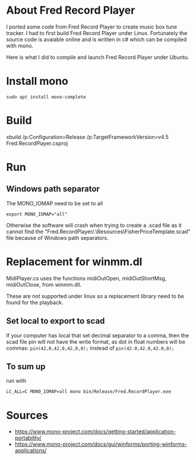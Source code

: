# About Fred Record Player

I ported some code from Fred Record Player to create music box tune tracker.
I had to first build Fred Record Player under Linux. Fortunately the source code is
avaiable online and is written in c# which can be compiled with mono.

Here is what I did to compile and launch Fred Record Player under Ubuntu.

# Install mono

```
sudo apt install mono-complete
```

# Build

 xbuild /p:Configuration=Release /p:TargetFrameworkVersion=v4.5 Fred.RecordPlayer.csproj

# Run

## Windows path separator

The MONO_IOMAP need to be set to all

```
export MONO_IOMAP="all"
```

Otherwise the software will crash when trying to create a .scad file as it cannot find the "Fred.RecordPlayer/.\Resources\FisherPriceTemplate.scad" file because of Windows path separators.

# Replacement for winmm.dl

MidiPlayer.cs uses the functions midiOutOpen, midiOutShortMsg, midiOutClose, from winmm.dll.

These are not supported under linux so a replacement library need to be found for the playback.

## Set local to export to scad

If your computer has local that set decimal separator to a comma, then the scad file pin will not have the write format, as dot in float numbers will be commas: `pin(42,0,42,0,42,0,0);` instead of `pin(42.0,42.0,42.0,0);`

## To sum up

run with

```
LC_ALL=C MONO_IOMAP=all mono bin/Release/Fred.RecordPlayer.exe
```

# Sources

* https://www.mono-project.com/docs/getting-started/application-portability/
* https://www.mono-project.com/docs/gui/winforms/porting-winforms-applications/
